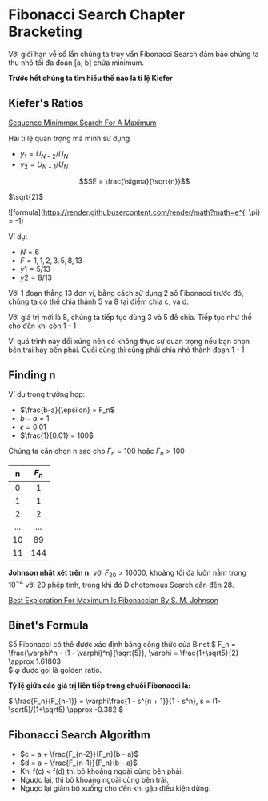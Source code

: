 
# Fibonacci Search Chapter Bracketing

Với giới hạn về số lần chúng ta truy vấn Fibonacci Search đảm bảo chúng ta thu nhỏ tối đa đoạn [a, b] chứa minimum.

**Trước hết chúng ta tìm hiểu thế nào là tỉ lệ Kiefer**

## Kiefer's Ratios
[Sequence Minimmax Search For A Maximum](https://www.ams.org/journals/proc/1953-004-03/S0002-9939-1953-0055639-3/S0002-9939-1953-0055639-3.pdf)

Hai tỉ lệ quan trọng mà mình sử dụng
- $y_1 = U_{N-2}/U_N$
- $y_2 = U_{N-1}/U_N$

```math
SE = \frac{\sigma}{\sqrt{n}}
```

$`\sqrt{2}`$

![formula](https://render.githubusercontent.com/render/math?math=e^{i \pi} = -1)

Ví dụ:
- $N = 6$
- $F = 1, 1, 2, 3, 5, 8, 13$
- $y1 = 5/13$
- $y2 = 8/13$

Với 1 đoạn thẳng 13 đơn vị, bằng cách sử dụng 2 số Fibonacci trước đó, chúng ta có thể chia thành 5 và 8 tại điểm chia c, và d.

Với giá trị mới là 8, chúng ta tiếp tục dùng 3 và 5 để chia. Tiếp tục như thế cho đến khi còn 1 - 1

Vì quá trình này đối xứng nên có không thực sự quan trọng nếu bạn chọn bên trái hay bên phải. Cuối cùng thì cũng phải chia nhỏ thành đoạn 1 - 1

## Finding n
Ví dụ trong trường hợp:
- $\frac{b-a}{\epsilon} = F_n$
- $b-a=1$
- $\epsilon = 0.01$
- $\frac{1}{0.01} = 100$

Chúng ta cần chọn n sao cho $F_n = 100$ hoặc $F_n > 100$

| n | $F_n$ |
| :---: | :---: |
| 0 | 1 |
| 1 | 1 |
| 2 | 2 |
| ... | ... |
| 10 | 89 |
| 11 | 144 |

**Johnson nhật xét trên n:** với $F_{20} > 10000$, khoảng tối đa luôn nằm trong $10^{-4}$ với 20 phếp tính, trong khi đó Dichotomous Search cần đến 28.

[Best Exploration For Maximum Is Fibonaccian By S. M. Johnson](https://apps.dtic.mil/sti/pdfs/AD0224385.pdf)

## Binet's Formula
Số Fibonacci có thể được xác định bằng công thức của Binet
$
F_n = \frac{\varphi^n - (1 - \varphi)^n}{\sqrt{5}}, \varphi = \frac{1+\sqrt5}{2} \approx 1.61803  
$
$\varphi$ được gọi là golden ratio.

**Tỷ lệ giữa các giá trị liên tiếp trong chuỗi Fibonacci là:**

$
\frac{F_n}{F_{n-1}} = \varphi\frac{1 - s^{n + 1}}{1 - s^n}, s = (1-\sqrt5)/(1+\sqrt5) \approx -0.382
$


## Fibonacci Search Algorithm
- $c = a + \frac{F_{n-2}}{F_n}(b - a)$
- $d = a + \frac{F_{n-1}}{F_n}(b - a)$
- Khi f(c) < f(d) thì bỏ khoảng ngoài cùng bên phải.
- Ngược lại, thì bỏ khoảng ngoài cùng bên trái.  
- Ngược lại giảm bộ xuống cho đến khi gặp điều kiện dừng.
